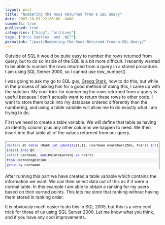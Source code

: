 ```yaml
---
layout: post
title: "Numbering the Rows Returned from a SQL Query"
date: 2007-10-01 22:06:00 -0400
comments: true
published: true
categories: ["blog", "archives"]
tags: ["Orcs Goblins  and .NET"]
permalink: "/post/Numbering-the-Rows-Returned-from-a-SQL-Query/"
---
```

<!-- more -->

<p>Outside of SQL it would be quite easy to number the rows returned from query, but to do so inside of the SQL is a bit more difficult. I recently wanted to be able to number the rows returned from a query in a stored procedure. I am using SQL Server 2000, so I cannot use row_number().</p>
<p>I was going to ask my go to SQL guy, <a href="http://sqladvice.com/blogs/gstark/default.aspx">Gregg Stark</a>, how to do this, but while in the process of asking him for a good method of doing this, I came up with the solution. My cool trick for numbering the rows returned from a query is useful because I don't actually want to return these rows to other code. I want to store them back into my database ordered differently than the numbering, and using a table variable will allow me to do exactly what I am trying to do.</p>
<p>First we need to create a table variable. We will define that table as having an identity column plus any other columns we happen to need. We then insert into that table all of the values returned from our query.</p>
<div style="font-size: 8pt; margin: 20px 0px 10px; overflow: auto; width: 97.5%; cursor: text; max-height: 200px; line-height: 12pt; font-family: consolas, 'Courier New', courier, monospace; background-color: #f4f4f4; border: gray 1px solid; padding: 4px;">
<div style="font-size: 8pt; overflow: visible; width: 100%; color: black; line-height: 12pt; font-family: consolas, 'Courier New', courier, monospace; background-color: #f4f4f4; border-style: none; padding: 0px;">
<pre style="font-size: 8pt; margin: 0em; overflow: visible; width: 100%; color: black; line-height: 12pt; font-family: consolas, 'Courier New', courier, monospace; background-color: white; border-style: none; padding: 0px;"><span style="color:#0000ff;">declare</span> @t <span style="color:#0000ff;">table</span> (Rank <span style="color:#0000ff;">int</span> <span style="color:#0000ff;">identity</span>(1,1), UserName nvarchar(256), Points <span style="color:#0000ff;">int</span>)</pre>
<pre style="font-size: 8pt; margin: 0em; overflow: visible; width: 100%; color: black; line-height: 12pt; font-family: consolas, 'Courier New', courier, monospace; background-color: #f4f4f4; border-style: none; padding: 0px;">insert <span style="color:#0000ff;">into</span> @t</pre>
<pre style="font-size: 8pt; margin: 0em; overflow: visible; width: 100%; color: black; line-height: 12pt; font-family: consolas, 'Courier New', courier, monospace; background-color: white; border-style: none; padding: 0px;"><span style="color:#0000ff;">select</span> UserName, <span style="color:#0000ff;">sum</span>(PointsEarned) <span style="color:#0000ff;">as</span> Points</pre>
<pre style="font-size: 8pt; margin: 0em; overflow: visible; width: 100%; color: black; line-height: 12pt; font-family: consolas, 'Courier New', courier, monospace; background-color: #f4f4f4; border-style: none; padding: 0px;"><span style="color:#0000ff;">from</span> UserRecognition</pre>
<pre style="font-size: 8pt; margin: 0em; overflow: visible; width: 100%; color: black; line-height: 12pt; font-family: consolas, 'Courier New', courier, monospace; background-color: white; border-style: none; padding: 0px;"><span style="color:#0000ff;">group</span> <span style="color:#0000ff;">by</span> UserName</pre>
</div>
</div>
<p>After running this part we have created a table variable which contains the information we want. We can then select data out of this as if it were a normal table. In this example I am able to obtain a ranking for my users based on their earned points. This lets me store that ranking without having them stored in ranking order.</p>
<p>It is obviously much easier to do this in SQL 2005, but this is a very cool trick for those of us using SQL Server 2000. Let me know what you think, and if you have any cool improvements.</p>
